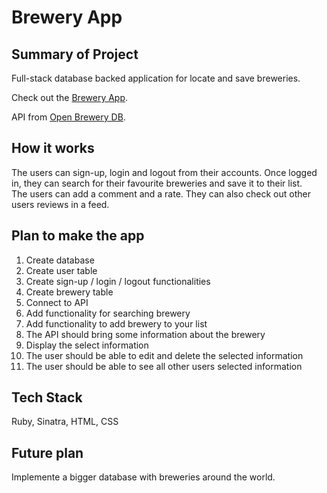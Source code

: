 # Brewery App

## Summary of Project

Full-stack database backed application for locate and save breweries.<br />

Check out the [Brewery App](https://my-brewery-app.herokuapp.com/).<br />

API from [Open Brewery DB](https://www.openbrewerydb.org/).

## How it works

The users can sign-up, login and logout from their accounts. Once logged in, they can search for their favourite breweries and save it to their list.<br />
The users can add a comment and a rate.
They can also check out other users reviews in a feed.

## Plan to make the app

1. Create database
2. Create user table
3. Create sign-up / login / logout functionalities
4. Create brewery table
5. Connect to API
6. Add functionality for searching brewery
7. Add functionality to add brewery to your list
8. The API should bring some information about the brewery
9. Display the select information
10. The user should be able to edit and delete the selected information
11. The user should be able to see all other users selected information

## Tech Stack

Ruby, Sinatra, HTML, CSS

## Future plan

Implemente a bigger database with breweries around the world.
